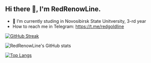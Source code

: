 ## Hi there 👋, I'm RedRenowLine.
- 🔭 I’m currently studing in Novosibirsk State Unitversity, 3-rd year
- How to reach me in Telegram: https://t.me/redgoldline





[![GitHub Streak](https://streak-stats.demolab.com/?user=DenverCoder1)](https://git.io/streak-stats)

![RedRenowLine's GitHub stats](https://github-readme-stats.vercel.app/api?username=redrenowline&show_icons=true&theme=radical)


[![Top Langs](https://github-readme-stats.vercel.app/api/top-langs/?username=redrenowline&layout=compact)](https://github.com/redrenowline/github-readme-stats)
<!--
**redrenowline/redrenowline** is a ✨ _special_ ✨ repository because its `README.md` (this file) appears on your GitHub profile.

Here are some ideas to get you started:

- 🔭 I’m currently working on ...
- 🌱 I’m currently learning ...
- 👯 I’m looking to collaborate on ...
- 🤔 I’m looking for help with ...
- 💬 Ask me about ...
- 📫 How to reach me: ...
- 😄 Pronouns: ...
- ⚡ Fun fact: ...
-->
